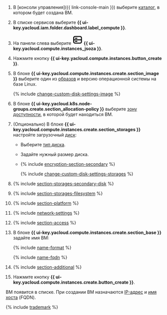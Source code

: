 1. В [консоли управления]({{ link-console-main }}) выберите [каталог](../../resource-manager/concepts/resources-hierarchy.md#folder), в котором будет создана ВМ.
1. В списке сервисов выберите **{{ ui-key.yacloud.iam.folder.dashboard.label_compute }}**.
1. На панели слева выберите ![image](../../_assets/console-icons/server.svg) **{{ ui-key.yacloud.compute.instances_jsoza }}**.
1. Нажмите кнопку **{{ ui-key.yacloud.compute.instances.button_create }}**.
1. В блоке **{{ ui-key.yacloud.compute.instances.create.section_image }}** выберите один из [образов](../concepts/image.md) и версию операционной системы на базе Linux.

    {% include [change-custom-disk-settings-image](../../_includes/compute/create/change-custom-disk-settings-image.md) %}

1. В блоке **{{ ui-key.yacloud.k8s.node-groups.create.section_allocation-policy }}** выберите [зону доступности](../../overview/concepts/geo-scope.md), в которой будет находиться ВМ.
1. (Опционально) В блоке **{{ ui-key.yacloud.compute.instances.create.section_storages }}** настройте загрузочный [диск](../concepts/disk.md):

    * Выберите [тип диска](../concepts/disk.md#disks_types).
    * Задайте нужный размер диска.
    * {% include [encryption-section-secondary](../../_includes/compute/encryption-section-secondary.md) %}

        {% include [change-custom-disk-settings-storages](../../_includes/compute/create/change-custom-disk-settings-storages.md) %}

1. {% include [section-storages-secondary-disk](../../_includes/compute/create/section-storages-secondary-disk.md) %}
1. {% include [section-storages-filesystem](../../_includes/compute/create/section-storages-filesystem.md) %}
1. {% include [section-platform](../../_includes/compute/create/section-platform.md) %}
1. {% include [network-settings](../../_includes/compute/create/section-network.md) %}
1. {% include [section-access](../../_includes/compute/create/section-access.md) %}
1. В блоке **{{ ui-key.yacloud.compute.instances.create.section_base }}** задайте имя ВМ:

    {% include [name-format](../../_includes/name-format.md) %}

    {% include [name-fqdn](../../_includes/compute/name-fqdn.md) %}

1. {% include [section-additional](../../_includes/compute/create/section-additional.md) %}
1. Нажмите кнопку **{{ ui-key.yacloud.compute.instances.create.button_create }}**.

ВМ появится в списке. При создании ВМ назначаются [IP-адрес](../../vpc/concepts/address.md) и [имя хоста](../../vpc/concepts/address.md#fqdn) (FQDN).

{% include [trademark](../../_includes/monitoring/trademark.md) %}